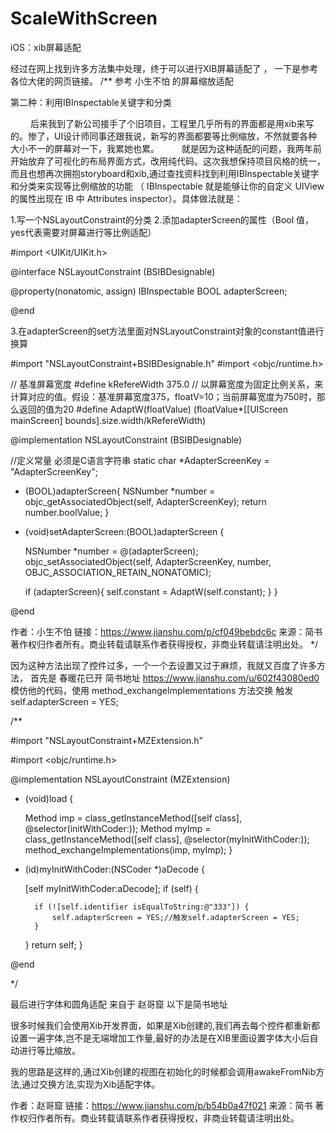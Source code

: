 # ScaleWithScreen
iOS：xib屏幕适配

经过在网上找到许多方法集中处理，终于可以进行XIB屏幕适配了 ， 一下是参考各位大佬的网页链接。
/**
参考  小生不怕  的屏幕缩放适配

第二种：利用IBInspectable关键字和分类

   后来我到了新公司接手了个旧项目，工程里几乎所有的界面都是用xib来写的。惨了，UI设计师同事还跟我说，新写的界面都要等比例缩放，不然就要各种大小不一的屏幕对一下，我累她也累。
   就是因为这种适配的问题，我两年前开始放弃了可视化的布局界面方式，改用纯代码。这次我想保持项目风格的统一，而且也想再次拥抱storyboard和xib,通过查找资料找到利用IBInspectable关键字和分类来实现等比例缩放的功能 （ IBInspectable 就是能够让你的自定义 UIView 的属性出现在 IB 中 Attributes inspector）。具体做法就是：

1.写一个NSLayoutConstraint的分类
2.添加adapterScreen的属性（Bool 值，yes代表需要对屏幕进行等比例适配）

  #import <UIKit/UIKit.h>

  @interface NSLayoutConstraint (BSIBDesignable)

  @property(nonatomic, assign) IBInspectable BOOL adapterScreen;

  @end
  
3.在adapterScreen的set方法里面对NSLayoutConstraint对象的constant值进行换算

  #import "NSLayoutConstraint+BSIBDesignable.h"
  #import <objc/runtime.h>

  // 基准屏幕宽度
  #define kRefereWidth 375.0
  // 以屏幕宽度为固定比例关系，来计算对应的值。假设：基准屏幕宽度375，floatV=10；当前屏幕宽度为750时，那么返回的值为20
  #define AdaptW(floatValue) (floatValue*[[UIScreen mainScreen] bounds].size.width/kRefereWidth)


  @implementation NSLayoutConstraint (BSIBDesignable)

  //定义常量 必须是C语言字符串
  static char *AdapterScreenKey = "AdapterScreenKey";

  - (BOOL)adapterScreen{
      NSNumber *number = objc_getAssociatedObject(self, AdapterScreenKey);
      return number.boolValue;
  }

  - (void)setAdapterScreen:(BOOL)adapterScreen {
    
      NSNumber *number = @(adapterScreen);
      objc_setAssociatedObject(self, AdapterScreenKey, number, OBJC_ASSOCIATION_RETAIN_NONATOMIC);
    
      if (adapterScreen){
          self.constant = AdaptW(self.constant);
      }
  }

  @end

作者：小生不怕
链接：https://www.jianshu.com/p/cf049bebdc6c
来源：简书
著作权归作者所有。商业转载请联系作者获得授权，非商业转载请注明出处。
*/

因为这种方法出现了控件过多，一个一个去设置又过于麻烦，我就又百度了许多方法，
首先是  春暖花已开 简书地址 https://www.jianshu.com/u/602f43080ed0  
模仿他的代码，使用 method_exchangeImplementations 方法交换 触发self.adapterScreen = YES;

/**

  #import "NSLayoutConstraint+MZExtension.h"

  #import <objc/runtime.h>

  @implementation NSLayoutConstraint (MZExtension)

  + (void)load {
    
      Method imp = class_getInstanceMethod([self class], @selector(initWithCoder:));
      Method myImp = class_getInstanceMethod([self class], @selector(myInitWithCoder:));
      method_exchangeImplementations(imp, myImp);
  }

  - (id)myInitWithCoder:(NSCoder *)aDecode {
    
      [self myInitWithCoder:aDecode];
      if (self) {
        
          if (![self.identifier isEqualToString:@"333"]) {
              self.adapterScreen = YES;//触发self.adapterScreen = YES;
          }
      }
      return self;
  }

  @end

*/
 
最后进行字体和圆角适配 来自于 赵哥窟 以下是简书地址

很多时候我们会使用Xib开发界面，如果是Xib创建的,我们再去每个控件都重新都设置一遍字体,岂不是无端增加工作量,最好的办法是在XIB里面设置字体大小后自动进行等比缩放。

我的思路是这样的,通过Xib创建的视图在初始化的时候都会调用awakeFromNib方法,通过交换方法,实现为Xib适配字体。

作者：赵哥窟
链接：https://www.jianshu.com/p/b54b0a47f021
来源：简书
著作权归作者所有。商业转载请联系作者获得授权，非商业转载请注明出处。

